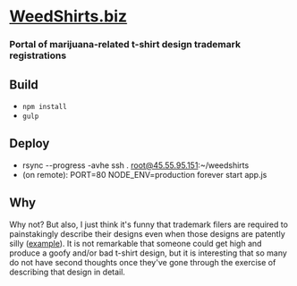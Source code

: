 [WeedShirts.biz](http://weedshirts.biz)
====================================

### Portal of marijuana-related t-shirt design trademark registrations ###

## Build

 * `npm install`
 * `gulp`
 
## Deploy

 * rsync --progress -avhe ssh . root@45.55.95.151:~/weedshirts
 * (on remote): PORT=80 NODE_ENV=production forever start app.js

## Why

Why not? But also, I just think it's funny that trademark filers are required to painstakingly describe their designs even when those designs are patently silly ([example](http://weedshirts.biz/tm/butt-naked-toke-game-86361442)). It is not remarkable that someone could get high and produce a goofy and/or bad t-shirt design, but it is interesting that so many do not have second thoughts once they've gone through the exercise of describing that design in detail.
